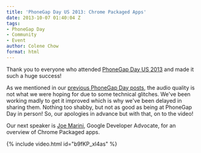 ```yaml
---
title: 'PhoneGap Day US 2013: Chrome Packaged Apps'
date: 2013-10-07 01:40:04 Z
tags:
- PhoneGap Day
- Community
- Event
author: Colene Chow
format: html
---
```


Thank you to everyone who attended [PhoneGap Day US 2013](http://pgday.phonegap.com/us2013) and made it such a huge success!

As we mentioned in our [previous PhoneGap Day posts](https://phonegap.com/blog/tag/phonegap-day/), the audio quality is not what we were hoping for due to some technical glitches. We've been working madly to get it improved which is why we've been delayed in sharing them. Nothing too shabby, but not as good as being at PhoneGap Day in person! So, our apologies in advance but with that, on to the video!

Our next speaker is [Joe Marini](http://twitter.com/joemarini), Google Developer Advocate, for an overview of Chrome Packaged apps.

{% include video.html id="b9fKP_xl4as" %}
